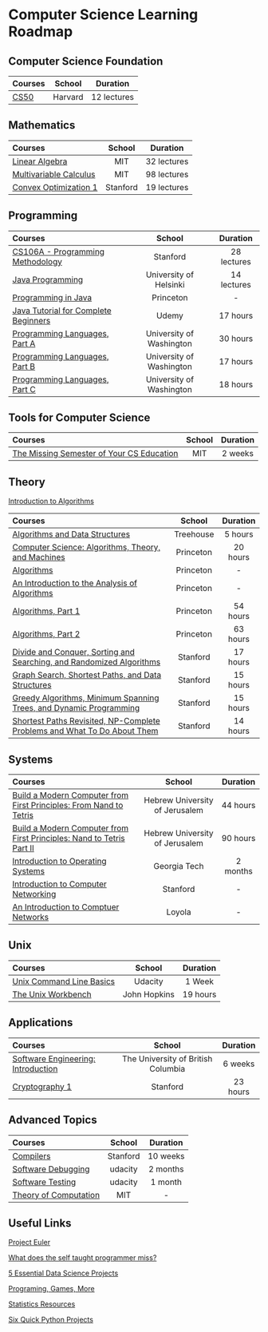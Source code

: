 # Computer Science Learning Roadmap  

## Computer Science Foundation

Courses | School | Duration 
:-- | :--: | :--: 
[CS50](https://cs50.harvard.edu/x/2021/) | Harvard | 12 lectures

## Mathematics 

Courses | School | Duration 
:-- | :--: | :--: 
[Linear Algebra](https://ocw.mit.edu/courses/mathematics/18-06sc-linear-algebra-fall-2011/) | MIT | 32 lectures
[Multivariable Calculus](https://ocw.mit.edu/courses/mathematics/18-02sc-multivariable-calculus-fall-2010/index.htm) | MIT | 98 lectures
[Convex Optimization 1](https://see.stanford.edu/Course/EE364A) | Stanford | 19 lectures


## Programming 

Courses | School | Duration 
:-- | :--: | :--: 
[CS106A - Programming Methodology](https://see.stanford.edu/Course/CS106A) | Stanford | 28 lectures
[Java Programming](https://java-programming.mooc.fi/part-8) | University of Helsinki  | 14 lectures
[Programming in Java](https://introcs.cs.princeton.edu/java/home/) | Princeton | -
[Java Tutorial for Complete Beginners](https://www.udemy.com/course/java-tutorial/) | Udemy | 17 hours
[Programming Languages, Part A](https://www.coursera.org/learn/programming-languages) | University of Washington | 30 hours
[Programming Languages, Part B](https://www.coursera.org/learn/programming-languages-part-b) | University of Washington | 17 hours
[Programming Languages, Part C](https://www.coursera.org/learn/programming-languages-part-c) | University of Washington | 18 hours

## Tools for Computer Science

Courses | School | Duration 
:-- | :--: | :--: 
[The Missing Semester of Your CS Education](https://missing.csail.mit.edu/) | MIT | 2 weeks

## Theory 

[Introduction to Algorithms](https://www.amazon.com/Introduction-Algorithms-3rd-MIT-Press/dp/0262033844)

Courses | School | Duration 
:-- | :--: | :--: 
[Algorithms and Data Structures](https://www.youtube.com/watch?v=8hly31xKli0) | Treehouse | 5 hours 
[Computer Science: Algorithms, Theory, and Machines](https://www.coursera.org/learn/cs-algorithms-theory-machines?ranMID=40328&ranEAID=PtFMiHYfEVk&ranSiteID=PtFMiHYfEVk-UC1i22uhFvRTq0OkS8gDHw&siteID=PtFMiHYfEVk-UC1i22uhFvRTq0OkS8gDHw&utm_content=10&utm_medium=partners&utm_source=linkshare&utm_campaign=PtFMiHYfEVk) | Princeton | 20 hours
[Algorithms](https://algs4.cs.princeton.edu/home/) | Princeton |  -
[An Introduction to the Analysis of Algorithms](https://aofa.cs.princeton.edu/home/) | Princeton | -
[Algorithms, Part 1](https://www.coursera.org/learn/algorithms-part1?ranMID=40328&ranEAID=PtFMiHYfEVk&ranSiteID=PtFMiHYfEVk-agOCndO_XKwn0Th8gl.XPg&siteID=PtFMiHYfEVk-agOCndO_XKwn0Th8gl.XPg&utm_content=10&utm_medium=partners&utm_source=linkshare&utm_campaign=PtFMiHYfEVk) | Princeton | 54 hours
[Algorithms, Part 2](https://www.coursera.org/learn/algorithms-part2?ranMID=40328&ranEAID=PtFMiHYfEVk&ranSiteID=PtFMiHYfEVk-R5OANMv3xHEyHVUH0N0LOQ&siteID=PtFMiHYfEVk-R5OANMv3xHEyHVUH0N0LOQ&utm_content=10&utm_medium=partners&utm_source=linkshare&utm_campaign=PtFMiHYfEVk) | Princeton | 63 hours 
[Divide and Conquer, Sorting and Searching, and Randomized Algorithms](https://www.coursera.org/learn/algorithms-divide-conquer?specialization=algorithms) | Stanford | 17 hours
[Graph Search, Shortest Paths, and Data Structures](https://www.coursera.org/learn/algorithms-graphs-data-structures?specialization=algorithms) | Stanford | 15 hours
[Greedy Algorithms, Minimum Spanning Trees, and Dynamic Programming](https://www.coursera.org/learn/algorithms-greedy?specialization=algorithms) | Stanford | 15 hours
[Shortest Paths Revisited, NP-Complete Problems and What To Do About Them](https://www.coursera.org/learn/algorithms-npcomplete?specialization=algorithms) | Stanford | 14 hours


## Systems 

Courses | School | Duration 
:-- | :--: | :--:
[Build a Modern Computer from First Principles: From Nand to Tetris](https://www.coursera.org/learn/build-a-computer) | Hebrew University of Jerusalem | 44 hours
[Build a Modern Computer from First Principles: Nand to Tetris Part II](https://www.coursera.org/learn/nand2tetris2?ranMID=40328&ranEAID=PtFMiHYfEVk&ranSiteID=PtFMiHYfEVk-md4phCcnoGwxHLO1x5gQvw&siteID=PtFMiHYfEVk-md4phCcnoGwxHLO1x5gQvw&utm_content=10&utm_medium=partners&utm_source=linkshare&utm_campaign=PtFMiHYfEVk) | Hebrew University of Jerusalem | 90 hours 
[Introduction to Operating Systems](https://www.udacity.com/course/introduction-to-operating-systems--ud923?irclickid=3Vg33vRd5xyLRkFwUx0Mo3cXUkES74XBRwK1xU0&irgwc=1&utm_source=affiliate&utm_medium=&aff=1459666&utm_term=&utm_campaign=__&utm_content=&adid=786224) | Georgia Tech | 2 months
[Introduction to Computer Networking](https://www.youtube.com/playlist?list=PLEAYkSg4uSQ2dr0XO_Nwa5OcdEcaaELSG) | Stanford | -
[An Introduction to Comptuer Networks](http://intronetworks.cs.luc.edu/) | Loyola | -

## Unix

Courses | School | Duration 
:-- | :--: | :--:
[Unix Command Line Basics](https://www.udacity.com/course/linux-command-line-basics--ud595?irclickid=3Vg33vRd5xyLRkFwUx0Mo3cXUkES7-QhRwK1xU0&irgwc=1&utm_source=affiliate&utm_medium=&aff=1459666&utm_term=&utm_campaign=__&utm_content=&adid=786224) | Udacity | 1 Week
[The Unix Workbench](https://www.coursera.org/learn/unix?ranMID=40328&ranEAID=PtFMiHYfEVk&ranSiteID=PtFMiHYfEVk-0lOhCJhhurcfDbTtq7FZEQ&siteID=PtFMiHYfEVk-0lOhCJhhurcfDbTtq7FZEQ&utm_content=10&utm_medium=partners&utm_source=linkshare&utm_campaign=PtFMiHYfEVk) | John Hopkins | 19 hours

## Applications 

Courses | School | Duration 
:-- | :--: | :--:
[Software Engineering: Introduction](https://www.edx.org/course/software-engineering-introduction) | The University of British Columbia | 6 weeks 
[Cryptography 1](https://www.coursera.org/learn/crypto?ranMID=40328&ranEAID=PtFMiHYfEVk&ranSiteID=PtFMiHYfEVk-jvXG8a1tk37PvhCKoHbROA&siteID=PtFMiHYfEVk-jvXG8a1tk37PvhCKoHbROA&utm_content=10&utm_medium=partners&utm_source=linkshare&utm_campaign=PtFMiHYfEVk) | Stanford | 23 hours


## Advanced Topics 

Courses | School | Duration 
:-- | :--: | :--:
[Compilers](https://www.edx.org/course/compilers) | Stanford | 10 weeks 
[Software Debugging](https://www.udacity.com/course/software-debugging--cs259) | udacity | 2 months
[Software Testing](https://www.udacity.com/course/software-testing--cs258) | udacity | 1 month
[Theory of Computation](http://aduni.org/courses/theory/index.php?view=cw) | MIT | -

## Useful Links

[Project Euler](https://projecteuler.net/)

[What does the self taught programmer miss?](https://medium.com/young-coder/what-does-the-self-taught-programmer-miss-cecce2f71b27)

[5 Essential Data Science Projects](https://www.youtube.com/watch?v=BBDiadC8BvE)

[Programing, Games, More](https://www.youtube.com/c/KGMIT/featured)

[Statistics Resources](https://online.stat.psu.edu/statprogram/graduate-programs)

[Six Quick Python Projects](https://www.youtube.com/watch?v=SqvVm3QiQVk) 
